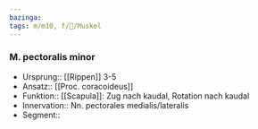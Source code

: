 ```yaml
---
bazinga: 
tags: m/m10, f/🦴/Muskel
---
```

### M. pectoralis minor
- Ursprung:: [[Rippen]] 3-5
- Ansatz:: [[Proc. coracoideus]]
- Funktion:: [[Scapula]]: Zug nach kaudal, Rotation nach kaudal
- Innervation:: Nn. pectorales medialis/lateralis
- Segment:: 